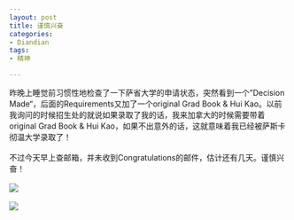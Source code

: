 ```yaml
---
layout: post
title: 谨慎兴奋
categories:
- Diandian
tags:
- 精神

---
```

昨晚上睡觉前习惯性地检查了一下萨省大学的申请状态，突然看到一个”Decision Made“，后面的Requirements又加了一个original Grad Book &amp; Hui Kao。以前我询问的时候招生处的就说如果录取了我的话，我来加拿大的时候需要带着original Grad Book &amp; Hui Kao，如果不出意外的话，这就意味着我已经被萨斯卡彻温大学录取了！
<br />
<br />不过今天早上查邮箱，并未收到Congratulations的邮件，估计还有几天。谨慎兴奋！
<br />
<br />
<img src="http://m2.img.srcdd.com/farm4/d/2012/0627/10/E8890E98A314373D19EBAD9CE87A7E79_B500_900_326_21.PNG" />
<br />
<br />
<img src="http://m2.img.srcdd.com/farm5/d/2012/0627/10/19DA0E5AADA84DD5325171A88A2FFE5E_B500_900_500_19.PNG" />
<br />